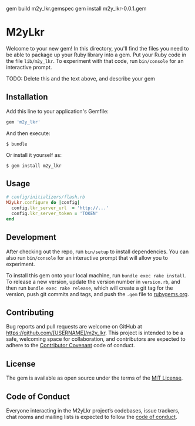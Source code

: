 gem build m2y_lkr.gemspec
gem install m2y_lkr-0.0.1.gem


# M2yLkr

Welcome to your new gem! In this directory, you'll find the files you need to be able to package up your Ruby library into a gem. Put your Ruby code in the file `lib/m2y_lkr`. To experiment with that code, run `bin/console` for an interactive prompt.

TODO: Delete this and the text above, and describe your gem

## Installation

Add this line to your application's Gemfile:

```ruby
gem 'm2y_lkr'
```

And then execute:

    $ bundle

Or install it yourself as:

    $ gem install m2y_lkr

## Usage

```ruby
# config/initializers/flash.rb
M2yLkr.configure do |config|
  config.lkr_server_url  = 'http://...'
  config.lkr_server_token = 'TOKEN'
end
```

## Development

After checking out the repo, run `bin/setup` to install dependencies. You can also run `bin/console` for an interactive prompt that will allow you to experiment.

To install this gem onto your local machine, run `bundle exec rake install`. To release a new version, update the version number in `version.rb`, and then run `bundle exec rake release`, which will create a git tag for the version, push git commits and tags, and push the `.gem` file to [rubygems.org](https://rubygems.org).

## Contributing

Bug reports and pull requests are welcome on GitHub at https://github.com/[USERNAME]/m2y_lkr. This project is intended to be a safe, welcoming space for collaboration, and contributors are expected to adhere to the [Contributor Covenant](http://contributor-covenant.org) code of conduct.

## License

The gem is available as open source under the terms of the [MIT License](https://opensource.org/licenses/MIT).

## Code of Conduct

Everyone interacting in the M2yLkr project’s codebases, issue trackers, chat rooms and mailing lists is expected to follow the [code of conduct](https://github.com/[USERNAME]/m2y_lkr/blob/master/CODE_OF_CONDUCT.md).
